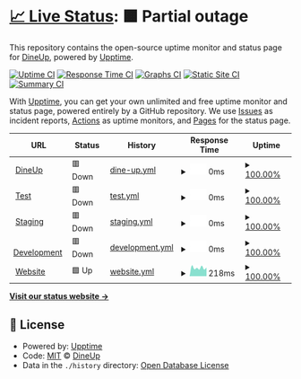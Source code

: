 # [📈 Live Status](https://status.dineup.com): <!--live status--> **🟧 Partial outage**

This repository contains the open-source uptime monitor and status page for [DineUp](https://dineup.com), powered by [Upptime](https://github.com/upptime/upptime).

[![Uptime CI](https://github.com/DineUpGroup/status/workflows/Uptime%20CI/badge.svg)](https://github.com/DineUpGroup/status/actions?query=workflow%3A%22Uptime+CI%22)
[![Response Time CI](https://github.com/DineUpGroup/status/workflows/Response%20Time%20CI/badge.svg)](https://github.com/DineUpGroup/status/actions?query=workflow%3A%22Response+Time+CI%22)
[![Graphs CI](https://github.com/DineUpGroup/status/workflows/Graphs%20CI/badge.svg)](https://github.com/DineUpGroup/status/actions?query=workflow%3A%22Graphs+CI%22)
[![Static Site CI](https://github.com/DineUpGroup/status/workflows/Static%20Site%20CI/badge.svg)](https://github.com/DineUpGroup/status/actions?query=workflow%3A%22Static+Site+CI%22)
[![Summary CI](https://github.com/DineUpGroup/status/workflows/Summary%20CI/badge.svg)](https://github.com/DineUpGroup/status/actions?query=workflow%3A%22Summary+CI%22)

With [Upptime](https://upptime.js.org), you can get your own unlimited and free uptime monitor and status page, powered entirely by a GitHub repository. We use [Issues](https://github.com/DineUpGroup/status/issues) as incident reports, [Actions](https://github.com/DineUpGroup/status/actions) as uptime monitors, and [Pages](https://status.dineup.com) for the status page.

<!--start: status pages-->
<!-- This summary is generated by Upptime (https://github.com/upptime/upptime) -->
<!-- Do not edit this manually, your changes will be overwritten -->
<!-- prettier-ignore -->
| URL | Status | History | Response Time | Uptime |
| --- | ------ | ------- | ------------- | ------ |
| <img alt="" src="https://icons.duckduckgo.com/ip3/app.dineup.com.ico" height="13"> [DineUp](https://app.dineup.com/api/ping) | 🟥 Down | [dine-up.yml](https://github.com/DineUpGroup/status/commits/HEAD/history/dine-up.yml) | <details><summary><img alt="Response time graph" src="./graphs/dine-up/response-time-week.png" height="20"> 0ms</summary><br><a href="https://status.dineup.com/history/dine-up"><img alt="Response time 263" src="https://img.shields.io/endpoint?url=https%3A%2F%2Fraw.githubusercontent.com%2FDineUpGroup%2Fstatus%2FHEAD%2Fapi%2Fdine-up%2Fresponse-time.json"></a><br><a href="https://status.dineup.com/history/dine-up"><img alt="24-hour response time 0" src="https://img.shields.io/endpoint?url=https%3A%2F%2Fraw.githubusercontent.com%2FDineUpGroup%2Fstatus%2FHEAD%2Fapi%2Fdine-up%2Fresponse-time-day.json"></a><br><a href="https://status.dineup.com/history/dine-up"><img alt="7-day response time 0" src="https://img.shields.io/endpoint?url=https%3A%2F%2Fraw.githubusercontent.com%2FDineUpGroup%2Fstatus%2FHEAD%2Fapi%2Fdine-up%2Fresponse-time-week.json"></a><br><a href="https://status.dineup.com/history/dine-up"><img alt="30-day response time 0" src="https://img.shields.io/endpoint?url=https%3A%2F%2Fraw.githubusercontent.com%2FDineUpGroup%2Fstatus%2FHEAD%2Fapi%2Fdine-up%2Fresponse-time-month.json"></a><br><a href="https://status.dineup.com/history/dine-up"><img alt="1-year response time 264" src="https://img.shields.io/endpoint?url=https%3A%2F%2Fraw.githubusercontent.com%2FDineUpGroup%2Fstatus%2FHEAD%2Fapi%2Fdine-up%2Fresponse-time-year.json"></a></details> | <details><summary><a href="https://status.dineup.com/history/dine-up">100.00%</a></summary><a href="https://status.dineup.com/history/dine-up"><img alt="All-time uptime 100.00%" src="https://img.shields.io/endpoint?url=https%3A%2F%2Fraw.githubusercontent.com%2FDineUpGroup%2Fstatus%2FHEAD%2Fapi%2Fdine-up%2Fuptime.json"></a><br><a href="https://status.dineup.com/history/dine-up"><img alt="24-hour uptime 100.00%" src="https://img.shields.io/endpoint?url=https%3A%2F%2Fraw.githubusercontent.com%2FDineUpGroup%2Fstatus%2FHEAD%2Fapi%2Fdine-up%2Fuptime-day.json"></a><br><a href="https://status.dineup.com/history/dine-up"><img alt="7-day uptime 100.00%" src="https://img.shields.io/endpoint?url=https%3A%2F%2Fraw.githubusercontent.com%2FDineUpGroup%2Fstatus%2FHEAD%2Fapi%2Fdine-up%2Fuptime-week.json"></a><br><a href="https://status.dineup.com/history/dine-up"><img alt="30-day uptime 100.00%" src="https://img.shields.io/endpoint?url=https%3A%2F%2Fraw.githubusercontent.com%2FDineUpGroup%2Fstatus%2FHEAD%2Fapi%2Fdine-up%2Fuptime-month.json"></a><br><a href="https://status.dineup.com/history/dine-up"><img alt="1-year uptime 100.00%" src="https://img.shields.io/endpoint?url=https%3A%2F%2Fraw.githubusercontent.com%2FDineUpGroup%2Fstatus%2FHEAD%2Fapi%2Fdine-up%2Fuptime-year.json"></a></details>
| <img alt="" src="https://icons.duckduckgo.com/ip3/test.dineup.com.ico" height="13"> [Test](https://test.dineup.com/api/ping) | 🟥 Down | [test.yml](https://github.com/DineUpGroup/status/commits/HEAD/history/test.yml) | <details><summary><img alt="Response time graph" src="./graphs/test/response-time-week.png" height="20"> 0ms</summary><br><a href="https://status.dineup.com/history/test"><img alt="Response time 187" src="https://img.shields.io/endpoint?url=https%3A%2F%2Fraw.githubusercontent.com%2FDineUpGroup%2Fstatus%2FHEAD%2Fapi%2Ftest%2Fresponse-time.json"></a><br><a href="https://status.dineup.com/history/test"><img alt="24-hour response time 0" src="https://img.shields.io/endpoint?url=https%3A%2F%2Fraw.githubusercontent.com%2FDineUpGroup%2Fstatus%2FHEAD%2Fapi%2Ftest%2Fresponse-time-day.json"></a><br><a href="https://status.dineup.com/history/test"><img alt="7-day response time 0" src="https://img.shields.io/endpoint?url=https%3A%2F%2Fraw.githubusercontent.com%2FDineUpGroup%2Fstatus%2FHEAD%2Fapi%2Ftest%2Fresponse-time-week.json"></a><br><a href="https://status.dineup.com/history/test"><img alt="30-day response time 0" src="https://img.shields.io/endpoint?url=https%3A%2F%2Fraw.githubusercontent.com%2FDineUpGroup%2Fstatus%2FHEAD%2Fapi%2Ftest%2Fresponse-time-month.json"></a><br><a href="https://status.dineup.com/history/test"><img alt="1-year response time 188" src="https://img.shields.io/endpoint?url=https%3A%2F%2Fraw.githubusercontent.com%2FDineUpGroup%2Fstatus%2FHEAD%2Fapi%2Ftest%2Fresponse-time-year.json"></a></details> | <details><summary><a href="https://status.dineup.com/history/test">100.00%</a></summary><a href="https://status.dineup.com/history/test"><img alt="All-time uptime 100.00%" src="https://img.shields.io/endpoint?url=https%3A%2F%2Fraw.githubusercontent.com%2FDineUpGroup%2Fstatus%2FHEAD%2Fapi%2Ftest%2Fuptime.json"></a><br><a href="https://status.dineup.com/history/test"><img alt="24-hour uptime 100.00%" src="https://img.shields.io/endpoint?url=https%3A%2F%2Fraw.githubusercontent.com%2FDineUpGroup%2Fstatus%2FHEAD%2Fapi%2Ftest%2Fuptime-day.json"></a><br><a href="https://status.dineup.com/history/test"><img alt="7-day uptime 100.00%" src="https://img.shields.io/endpoint?url=https%3A%2F%2Fraw.githubusercontent.com%2FDineUpGroup%2Fstatus%2FHEAD%2Fapi%2Ftest%2Fuptime-week.json"></a><br><a href="https://status.dineup.com/history/test"><img alt="30-day uptime 100.00%" src="https://img.shields.io/endpoint?url=https%3A%2F%2Fraw.githubusercontent.com%2FDineUpGroup%2Fstatus%2FHEAD%2Fapi%2Ftest%2Fuptime-month.json"></a><br><a href="https://status.dineup.com/history/test"><img alt="1-year uptime 100.00%" src="https://img.shields.io/endpoint?url=https%3A%2F%2Fraw.githubusercontent.com%2FDineUpGroup%2Fstatus%2FHEAD%2Fapi%2Ftest%2Fuptime-year.json"></a></details>
| <img alt="" src="https://icons.duckduckgo.com/ip3/staging.dineup.com.ico" height="13"> [Staging](https://staging.dineup.com/api/ping) | 🟥 Down | [staging.yml](https://github.com/DineUpGroup/status/commits/HEAD/history/staging.yml) | <details><summary><img alt="Response time graph" src="./graphs/staging/response-time-week.png" height="20"> 0ms</summary><br><a href="https://status.dineup.com/history/staging"><img alt="Response time 184" src="https://img.shields.io/endpoint?url=https%3A%2F%2Fraw.githubusercontent.com%2FDineUpGroup%2Fstatus%2FHEAD%2Fapi%2Fstaging%2Fresponse-time.json"></a><br><a href="https://status.dineup.com/history/staging"><img alt="24-hour response time 0" src="https://img.shields.io/endpoint?url=https%3A%2F%2Fraw.githubusercontent.com%2FDineUpGroup%2Fstatus%2FHEAD%2Fapi%2Fstaging%2Fresponse-time-day.json"></a><br><a href="https://status.dineup.com/history/staging"><img alt="7-day response time 0" src="https://img.shields.io/endpoint?url=https%3A%2F%2Fraw.githubusercontent.com%2FDineUpGroup%2Fstatus%2FHEAD%2Fapi%2Fstaging%2Fresponse-time-week.json"></a><br><a href="https://status.dineup.com/history/staging"><img alt="30-day response time 0" src="https://img.shields.io/endpoint?url=https%3A%2F%2Fraw.githubusercontent.com%2FDineUpGroup%2Fstatus%2FHEAD%2Fapi%2Fstaging%2Fresponse-time-month.json"></a><br><a href="https://status.dineup.com/history/staging"><img alt="1-year response time 185" src="https://img.shields.io/endpoint?url=https%3A%2F%2Fraw.githubusercontent.com%2FDineUpGroup%2Fstatus%2FHEAD%2Fapi%2Fstaging%2Fresponse-time-year.json"></a></details> | <details><summary><a href="https://status.dineup.com/history/staging">100.00%</a></summary><a href="https://status.dineup.com/history/staging"><img alt="All-time uptime 100.00%" src="https://img.shields.io/endpoint?url=https%3A%2F%2Fraw.githubusercontent.com%2FDineUpGroup%2Fstatus%2FHEAD%2Fapi%2Fstaging%2Fuptime.json"></a><br><a href="https://status.dineup.com/history/staging"><img alt="24-hour uptime 100.00%" src="https://img.shields.io/endpoint?url=https%3A%2F%2Fraw.githubusercontent.com%2FDineUpGroup%2Fstatus%2FHEAD%2Fapi%2Fstaging%2Fuptime-day.json"></a><br><a href="https://status.dineup.com/history/staging"><img alt="7-day uptime 100.00%" src="https://img.shields.io/endpoint?url=https%3A%2F%2Fraw.githubusercontent.com%2FDineUpGroup%2Fstatus%2FHEAD%2Fapi%2Fstaging%2Fuptime-week.json"></a><br><a href="https://status.dineup.com/history/staging"><img alt="30-day uptime 100.00%" src="https://img.shields.io/endpoint?url=https%3A%2F%2Fraw.githubusercontent.com%2FDineUpGroup%2Fstatus%2FHEAD%2Fapi%2Fstaging%2Fuptime-month.json"></a><br><a href="https://status.dineup.com/history/staging"><img alt="1-year uptime 100.00%" src="https://img.shields.io/endpoint?url=https%3A%2F%2Fraw.githubusercontent.com%2FDineUpGroup%2Fstatus%2FHEAD%2Fapi%2Fstaging%2Fuptime-year.json"></a></details>
| <img alt="" src="https://icons.duckduckgo.com/ip3/development.dineup.com.ico" height="13"> [Development](https://development.dineup.com/api/ping) | 🟥 Down | [development.yml](https://github.com/DineUpGroup/status/commits/HEAD/history/development.yml) | <details><summary><img alt="Response time graph" src="./graphs/development/response-time-week.png" height="20"> 0ms</summary><br><a href="https://status.dineup.com/history/development"><img alt="Response time 184" src="https://img.shields.io/endpoint?url=https%3A%2F%2Fraw.githubusercontent.com%2FDineUpGroup%2Fstatus%2FHEAD%2Fapi%2Fdevelopment%2Fresponse-time.json"></a><br><a href="https://status.dineup.com/history/development"><img alt="24-hour response time 0" src="https://img.shields.io/endpoint?url=https%3A%2F%2Fraw.githubusercontent.com%2FDineUpGroup%2Fstatus%2FHEAD%2Fapi%2Fdevelopment%2Fresponse-time-day.json"></a><br><a href="https://status.dineup.com/history/development"><img alt="7-day response time 0" src="https://img.shields.io/endpoint?url=https%3A%2F%2Fraw.githubusercontent.com%2FDineUpGroup%2Fstatus%2FHEAD%2Fapi%2Fdevelopment%2Fresponse-time-week.json"></a><br><a href="https://status.dineup.com/history/development"><img alt="30-day response time 0" src="https://img.shields.io/endpoint?url=https%3A%2F%2Fraw.githubusercontent.com%2FDineUpGroup%2Fstatus%2FHEAD%2Fapi%2Fdevelopment%2Fresponse-time-month.json"></a><br><a href="https://status.dineup.com/history/development"><img alt="1-year response time 178" src="https://img.shields.io/endpoint?url=https%3A%2F%2Fraw.githubusercontent.com%2FDineUpGroup%2Fstatus%2FHEAD%2Fapi%2Fdevelopment%2Fresponse-time-year.json"></a></details> | <details><summary><a href="https://status.dineup.com/history/development">100.00%</a></summary><a href="https://status.dineup.com/history/development"><img alt="All-time uptime 100.00%" src="https://img.shields.io/endpoint?url=https%3A%2F%2Fraw.githubusercontent.com%2FDineUpGroup%2Fstatus%2FHEAD%2Fapi%2Fdevelopment%2Fuptime.json"></a><br><a href="https://status.dineup.com/history/development"><img alt="24-hour uptime 100.00%" src="https://img.shields.io/endpoint?url=https%3A%2F%2Fraw.githubusercontent.com%2FDineUpGroup%2Fstatus%2FHEAD%2Fapi%2Fdevelopment%2Fuptime-day.json"></a><br><a href="https://status.dineup.com/history/development"><img alt="7-day uptime 100.00%" src="https://img.shields.io/endpoint?url=https%3A%2F%2Fraw.githubusercontent.com%2FDineUpGroup%2Fstatus%2FHEAD%2Fapi%2Fdevelopment%2Fuptime-week.json"></a><br><a href="https://status.dineup.com/history/development"><img alt="30-day uptime 100.00%" src="https://img.shields.io/endpoint?url=https%3A%2F%2Fraw.githubusercontent.com%2FDineUpGroup%2Fstatus%2FHEAD%2Fapi%2Fdevelopment%2Fuptime-month.json"></a><br><a href="https://status.dineup.com/history/development"><img alt="1-year uptime 100.00%" src="https://img.shields.io/endpoint?url=https%3A%2F%2Fraw.githubusercontent.com%2FDineUpGroup%2Fstatus%2FHEAD%2Fapi%2Fdevelopment%2Fuptime-year.json"></a></details>
| <img alt="" src="https://icons.duckduckgo.com/ip3/dineup.com.ico" height="13"> [Website](https://dineup.com) | 🟩 Up | [website.yml](https://github.com/DineUpGroup/status/commits/HEAD/history/website.yml) | <details><summary><img alt="Response time graph" src="./graphs/website/response-time-week.png" height="20"> 218ms</summary><br><a href="https://status.dineup.com/history/website"><img alt="Response time 181" src="https://img.shields.io/endpoint?url=https%3A%2F%2Fraw.githubusercontent.com%2FDineUpGroup%2Fstatus%2FHEAD%2Fapi%2Fwebsite%2Fresponse-time.json"></a><br><a href="https://status.dineup.com/history/website"><img alt="24-hour response time 280" src="https://img.shields.io/endpoint?url=https%3A%2F%2Fraw.githubusercontent.com%2FDineUpGroup%2Fstatus%2FHEAD%2Fapi%2Fwebsite%2Fresponse-time-day.json"></a><br><a href="https://status.dineup.com/history/website"><img alt="7-day response time 218" src="https://img.shields.io/endpoint?url=https%3A%2F%2Fraw.githubusercontent.com%2FDineUpGroup%2Fstatus%2FHEAD%2Fapi%2Fwebsite%2Fresponse-time-week.json"></a><br><a href="https://status.dineup.com/history/website"><img alt="30-day response time 202" src="https://img.shields.io/endpoint?url=https%3A%2F%2Fraw.githubusercontent.com%2FDineUpGroup%2Fstatus%2FHEAD%2Fapi%2Fwebsite%2Fresponse-time-month.json"></a><br><a href="https://status.dineup.com/history/website"><img alt="1-year response time 191" src="https://img.shields.io/endpoint?url=https%3A%2F%2Fraw.githubusercontent.com%2FDineUpGroup%2Fstatus%2FHEAD%2Fapi%2Fwebsite%2Fresponse-time-year.json"></a></details> | <details><summary><a href="https://status.dineup.com/history/website">100.00%</a></summary><a href="https://status.dineup.com/history/website"><img alt="All-time uptime 100.00%" src="https://img.shields.io/endpoint?url=https%3A%2F%2Fraw.githubusercontent.com%2FDineUpGroup%2Fstatus%2FHEAD%2Fapi%2Fwebsite%2Fuptime.json"></a><br><a href="https://status.dineup.com/history/website"><img alt="24-hour uptime 100.00%" src="https://img.shields.io/endpoint?url=https%3A%2F%2Fraw.githubusercontent.com%2FDineUpGroup%2Fstatus%2FHEAD%2Fapi%2Fwebsite%2Fuptime-day.json"></a><br><a href="https://status.dineup.com/history/website"><img alt="7-day uptime 100.00%" src="https://img.shields.io/endpoint?url=https%3A%2F%2Fraw.githubusercontent.com%2FDineUpGroup%2Fstatus%2FHEAD%2Fapi%2Fwebsite%2Fuptime-week.json"></a><br><a href="https://status.dineup.com/history/website"><img alt="30-day uptime 100.00%" src="https://img.shields.io/endpoint?url=https%3A%2F%2Fraw.githubusercontent.com%2FDineUpGroup%2Fstatus%2FHEAD%2Fapi%2Fwebsite%2Fuptime-month.json"></a><br><a href="https://status.dineup.com/history/website"><img alt="1-year uptime 100.00%" src="https://img.shields.io/endpoint?url=https%3A%2F%2Fraw.githubusercontent.com%2FDineUpGroup%2Fstatus%2FHEAD%2Fapi%2Fwebsite%2Fuptime-year.json"></a></details>

<!--end: status pages-->

[**Visit our status website →**](https://status.dineup.com)

## 📄 License

- Powered by: [Upptime](https://github.com/upptime/upptime)
- Code: [MIT](./LICENSE) © [DineUp](https://dineup.com)
- Data in the `./history` directory: [Open Database License](https://opendatacommons.org/licenses/odbl/1-0/)
